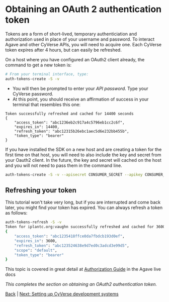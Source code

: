 Obtaining an OAuth 2 authentication token
=========================================

Tokens are a form of short-lived, temporary authenticiation and authorization used in place of your username and password. To interact Agave and other CyVerse APIs, you will need to acquire one. Each CyVerse token expires after 4 hours, but can easily be refreshed.

On a host where you have configured an OAuth2 client already, the command to get a new token is:

```sh
# From your terminal interface, type:
auth-tokens-create -S -v
```
* You will then be prompted to enter your *API password*. Type your CyVerse password.
* At this point, you should receive an affirmation of success in your terminal that resembles this one:
```
Token successfully refreshed and cached for 14400 seconds
{
    "access_token": "abc1236eb2c917a4c5796eb1cc2c6f",
    "expires_in": 14400,
    "refresh_token": "abc12315b26ebc1aec5d6e232bb455b",
    "token_type": "bearer"
}
```

If you have installed the SDK on a new host and are creating a token for the first time on that host, you will need to also include the key and secret from your Oauth2 client. In the future, the key and secret will cached on the host and you will not need to pass them in the command line. 

```sh
auth-tokens-create -S -v --apisecret CONSUMER_SECRET --apikey CONSUMER_KEY
```

## Refreshing your token

This tutorial won't take very long, but if you are interrupted and come back later, you might find your token has expired. You can always refresh a token as follows:

```sh
auth-tokens-refresh -S -v
Token for iplantc.org:vaughn successfully refreshed and cached for 3600 seconds
{
    "access_token": "abc1235418ffce0da7fbdcb193d0ef",
    "expires_in": 3600,
    "refresh_token": "abc123524638e9d7ed0c3adcd3e99d5",
    "scope": "default",
    "token_type": "bearer"
}
```

This topic is covered in great detail at [Authorization Guide](http://agaveapi.co/documentation/authorization-guide/) in the Agave live docs

*This completes the section on obtaining an OAuth2 authentication token.*

[Back](../README.md) | [Next: Setting up CyVerse development systems](cyverse-systems.md)

